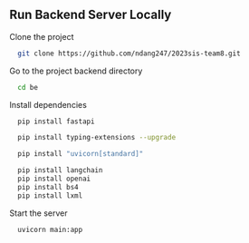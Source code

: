 
## Run Backend Server Locally

Clone the project

```bash
  git clone https://github.com/ndang247/2023sis-team8.git
```

Go to the project backend directory

```bash
  cd be
```

Install dependencies

```bash
  pip install fastapi
```
```bash
  pip install typing-extensions --upgrade
```
```bash
  pip install "uvicorn[standard]"
```
```bash
  pip install langchain
  pip install openai
  pip install bs4
  pip install lxml
```

Start the server

```bash
  uvicorn main:app
```

